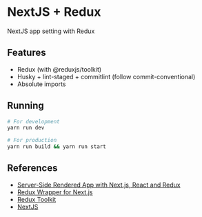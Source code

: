 # NextJS + Redux

NextJS app setting with Redux

## Features

- Redux (with @reduxjs/toolkit)
- Husky + lint-staged + commitlint (follow commit-conventional)
- Absolute imports

## Running

```bash
# For development
yarn run dev

# For production
yarn run build && yarn run start
```

## References

- [Server-Side Rendered App with Next.js, React and Redux](https://dev.to/waqasabbasi/server-side-rendered-app-with-next-js-react-and-redux-38gf)
- [Redux Wrapper for Next.js](https://github.com/kirill-konshin/next-redux-wrapper)
- [Redux Toolkit](https://redux-toolkit.js.org)
- [NextJS](https://nextjs.org/)
